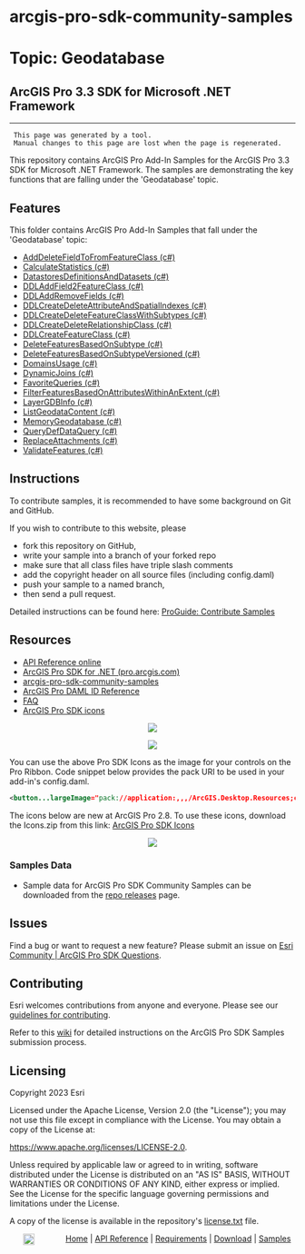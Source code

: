 # arcgis-pro-sdk-community-samples
# Topic: Geodatabase
## ArcGIS Pro 3.3 SDK for Microsoft .NET Framework 

----------
     This page was generated by a tool.
     Manual changes to this page are lost when the page is regenerated.

This repository contains ArcGIS Pro Add-In Samples for the ArcGIS Pro 3.3 SDK for Microsoft .NET Framework.  The samples are demonstrating the key functions that are falling under the 'Geodatabase' topic.  


## Features

This folder contains ArcGIS Pro Add-In Samples that fall under the 'Geodatabase' topic:

* [AddDeleteFieldToFromFeatureClass (c#)](../../../tree/master/Geodatabase/AddDeleteFieldToFromFeatureClass)  
* [CalculateStatistics (c#)](../../../tree/master/Geodatabase/CalculateStatistics)  
* [DatastoresDefinitionsAndDatasets (c#)](../../../tree/master/Geodatabase/DatastoresDefinitionsAndDatasets)  
* [DDLAddField2FeatureClass (c#)](../../../tree/master/Geodatabase/DDLAddField2FeatureClass)  
* [DDLAddRemoveFields (c#)](../../../tree/master/Geodatabase/DDLAddRemoveFields)  
* [DDLCreateDeleteAttributeAndSpatialIndexes (c#)](../../../tree/master/Geodatabase/DDLCreateDeleteAttributeAndSpatialIndexes)  
* [DDLCreateDeleteFeatureClassWithSubtypes (c#)](../../../tree/master/Geodatabase/DDLCreateDeleteFeatureClassWithSubtypes)  
* [DDLCreateDeleteRelationshipClass (c#)](../../../tree/master/Geodatabase/DDLCreateDeleteRelationshipClass)  
* [DDLCreateFeatureClass (c#)](../../../tree/master/Geodatabase/DDLCreateFeatureClass)  
* [DeleteFeaturesBasedOnSubtype (c#)](../../../tree/master/Geodatabase/DeleteFeaturesBasedOnSubtype)  
* [DeleteFeaturesBasedOnSubtypeVersioned (c#)](../../../tree/master/Geodatabase/DeleteFeaturesBasedOnSubtypeVersioned)  
* [DomainsUsage (c#)](../../../tree/master/Geodatabase/DomainsUsage)  
* [DynamicJoins (c#)](../../../tree/master/Geodatabase/DynamicJoins)  
* [FavoriteQueries (c#)](../../../tree/master/Geodatabase/FavoriteQueries)  
* [FilterFeaturesBasedOnAttributesWithinAnExtent (c#)](../../../tree/master/Geodatabase/FilterFeaturesBasedOnAttributesWithinAnExtent)  
* [LayerGDBInfo (c#)](../../../tree/master/Geodatabase/LayerGDBInfo)  
* [ListGeodataContent (c#)](../../../tree/master/Geodatabase/ListGeodataContent)  
* [MemoryGeodatabase (c#)](../../../tree/master/Geodatabase/MemoryGeodatabase)  
* [QueryDefDataQuery (c#)](../../../tree/master/Geodatabase/QueryDefDataQuery)  
* [ReplaceAttachments (c#)](../../../tree/master/Geodatabase/ReplaceAttachments)  
* [ValidateFeatures (c#)](../../../tree/master/Geodatabase/ValidateFeatures)  


## Instructions

To contribute samples, it is recommended to have some background on Git and GitHub. 

If you wish to contribute to this website, please  
* fork this repository on GitHub,  
* write your sample into a branch of your forked repo  
 * make sure that all class files have triple slash comments  
 * add the copyright header on all source files (including config.daml)  
* push your sample to a named branch, 
* then send a pull request.

Detailed instructions can be found here: [ProGuide: Contribute Samples](https://github.com/Esri/arcgis-pro-sdk-community-samples/wiki/ProGuide-Contribute-Samples)

## Resources

* [API Reference online](https://pro.arcgis.com/en/pro-app/latest/sdk/api-reference)
* <a href="https://pro.arcgis.com/en/pro-app/sdk/" target="_blank">ArcGIS Pro SDK for .NET (pro.arcgis.com)</a>
* [arcgis-pro-sdk-community-samples](https://github.com/Esri/arcgis-pro-sdk-community-samples)
* [ArcGIS Pro DAML ID Reference](https://github.com/Esri/arcgis-pro-sdk/wiki/ArcGIS-Pro-DAML-ID-Reference)
* [FAQ](https://github.com/Esri/arcgis-pro-sdk/wiki/FAQ)
* [ArcGIS Pro SDK icons](https://github.com/Esri/arcgis-pro-sdk/releases/tag/2.8.0.29751)

<p align = center><a href="https://Esri.github.io/arcgis-pro-sdk/images/Home/Image-of-icons-first.png" target="_blank">
  <img align="center" src="https://Esri.github.io/arcgis-pro-sdk/images/Home/Image-of-icons-first.png"/>
</a></p>
<p align = center><a href="https://Esri.github.io/arcgis-pro-sdk/images/Home/Image-of-icons-second.png" target="_blank">
  <img align="center" src="https://Esri.github.io/arcgis-pro-sdk/images/Home/Image-of-icons-second.png"/>
</a></p>
You can use the above Pro SDK Icons as the image for your controls on the Pro Ribbon. Code snippet below provides the pack URI to be used in your add-in's config.daml.

```xml
<button...largeImage="pack://application:,,,/ArcGIS.Desktop.Resources;component/Images/<ImageNameHere>"/>
```
The icons below are new at ArcGIS Pro 2.8. To use these icons, download the Icons.zip from this link: [ArcGIS Pro SDK Icons](https://github.com/Esri/arcgis-pro-sdk/releases/tag/2.8.0.29751)    
<p align = center><a href="https://Esri.github.io/arcgis-pro-sdk/images/Home/Image-of-icons-third.png" target="_blank">
  <img align="center" src="https://Esri.github.io/arcgis-pro-sdk/images/Home/Image-of-icons-third.png"/>
</a></p>

### Samples Data

* Sample data for ArcGIS Pro SDK Community Samples can be downloaded from the [repo releases](https://github.com/Esri/arcgis-pro-sdk-community-samples/releases) page. 

## Issues

Find a bug or want to request a new feature?  Please submit an issue on [Esri Community | ArcGIS Pro SDK Questions](https://community.esri.com/t5/arcgis-pro-sdk-questions/bd-p/arcgis-pro-sdk-questions).

## Contributing

Esri welcomes contributions from anyone and everyone. Please see our [guidelines for contributing](https://github.com/esri/contributing).

Refer to this [wiki](https://github.com/Esri/arcgis-pro-sdk-community-samples/wiki/ProGuide-Contribute-Samples) for detailed instructions on the ArcGIS Pro SDK Samples submission process.

## Licensing
Copyright 2023 Esri

Licensed under the Apache License, Version 2.0 (the "License");
you may not use this file except in compliance with the License.
You may obtain a copy of the License at:

   https://www.apache.org/licenses/LICENSE-2.0.

Unless required by applicable law or agreed to in writing, software
distributed under the License is distributed on an "AS IS" BASIS,
WITHOUT WARRANTIES OR CONDITIONS OF ANY KIND, either express or implied.
See the License for the specific language governing permissions and
limitations under the License.

A copy of the license is available in the repository's [license.txt](./License.txt) file.

&nbsp;&nbsp;&nbsp;&nbsp;&nbsp;&nbsp;<img src="https://esri.github.io/arcgis-pro-sdk/images/ArcGISPro.png"  alt="ArcGIS Pro SDK for Microsoft .NET Framework" height = "20" width = "20" align="top"  >
&nbsp;&nbsp;&nbsp;&nbsp;&nbsp;&nbsp;&nbsp;&nbsp;&nbsp;&nbsp;&nbsp;&nbsp;
[Home](https://github.com/Esri/arcgis-pro-sdk/wiki) | <a href="https://pro.arcgis.com/en/pro-app/sdk/api-reference" target="_blank">API Reference</a> | [Requirements](https://github.com/Esri/arcgis-pro-sdk/wiki#requirements) | [Download](https://github.com/Esri/arcgis-pro-sdk/wiki#installing-arcgis-pro-sdk-for-net) | <a href="https://github.com/esri/arcgis-pro-sdk-community-samples" target="_blank">Samples</a>


